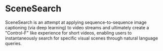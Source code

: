 # SceneSearch
SceneSearch is an attempt at applying sequence-to-sequence image captioning (via deep learning) to video streams and ultimately create a "Control-F" like experience for short videos, enabling users to instantaneously search for specific visual scenes through natural language queries.
